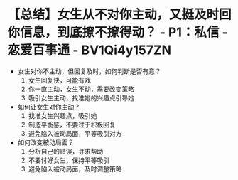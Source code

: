 # 【总结】女生从不对你主动，又挺及时回你信息，到底撩不撩得动？ - P1：私信 - 恋爱百事通 - BV1Qi4y157ZN

-   女生对你不主动，但回复及时，如何判断是否有意？ 
    1.  女生回复快，可能有戏
    2.  你一直主动，女生不动，需要改变策略
    3.  吸引女生主动，找准她的兴趣点引导她
-   如何让女生对你主动？ 
    1.  找准女生兴趣点，吸引她
    2.  制造平衡感，不要过于积极回复
    3.  避免陷入被动局面，平等吸引对方
-   如何改变被动局面？ 
    1.  分析自己的错误，寻求帮助
    2.  不要讨好女生，保持平等吸引
    3.  避免陷入被动局面，及时调整策略
